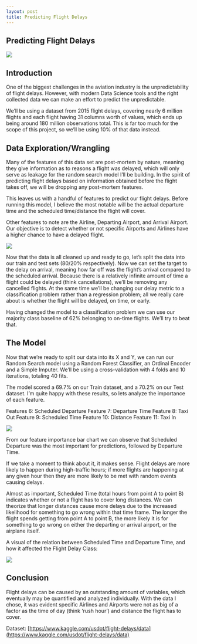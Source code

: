 ```yaml
---
layout: post
title: Predicting Flight Delays
---
```


## Predicting Flight Delays

![](https://cdn-images-1.medium.com/max/2000/1*eIjMz7BfU07FtTXX9zI0VA.jpeg)

## Introduction

One of the biggest challenges in the aviation industry is the unpredictability of flight delays. However, with modern Data Science tools and the right collected data we can make an effort to predict the unpredictable.

We’ll be using a dataset from 2015 flight delays, covering nearly 6 million flights and each flight having 31 columns worth of values, which ends up being around 180 million observations total. This is far too much for the scope of this project, so we’ll be using 10% of that data instead.

## Data Exploration/Wrangling

Many of the features of this data set are post-mortem by nature, meaning they give information as to reasons a flight was delayed, which will only serve as leakage for the random search model I’ll be building. In the spirit of predicting flight delays based on information obtained before the flight takes off, we will be dropping any post-mortem features.

This leaves us with a handful of features to predict our flight delays. Before running this model, I believe the most notable will be the actual departure time and the scheduled time/distance the flight will cover.

Other features to note are the Airline, Departing Airport, and Arrival Airport. Our objective is to detect whether or not specific Airports and Airlines have a higher chance to have a delayed flight.

![](https://cdn-images-1.medium.com/max/6000/1*0wvtGQPJBB_qFj7PAewK1w.jpeg)

Now that the data is all cleaned up and ready to go, let’s split the data into our train and test sets (80/20% respectively). Now we can set the target to the delay on arrival, meaning how far off was the flight’s arrival compared to the scheduled arrival. Because there is a relatively infinite amount of time a flight could be delayed (think cancellations), we’ll be removing any cancelled flights. At the same time we’ll be changing our delay metric to a classification problem rather than a regression problem; all we really care about is whether the flight will be delayed, on time, or early.

Having changed the model to a classification problem we can use our majority class baseline of 62% belonging to on-time flights. We’ll try to beat that.

## The Model

Now that we’re ready to split our data into its X and Y, we can run our Random Search model using a Random Forest Classifier, an Ordinal Encoder and a Simple Imputer. We’ll be using a cross-validation with 4 folds and 10 iterations, totaling 40 fits.

The model scored a 69.7% on our Train dataset, and a 70.2% on our Test dataset. I’m quite happy with these results, so lets analyze the importance of each feature.

Features 6: Scheduled Departure
Feature 7: Departure Time
Feature 8: Taxi Out
Feature 9: Scheduled Time
Feature 10: Distance
Feature 11: Taxi In

![](https://cdn-images-1.medium.com/max/2000/1*In4hc3-aQIYq0SCeJq8qxw.jpeg)

From our feature importance bar chart we can observe that Scheduled Departure was the most important for predictions, followed by Departure Time.

If we take a moment to think about it, it makes sense. Flight delays are more likely to happen during high-traffic hours; if more flights are happening at any given hour then they are more likely to be met with random events causing delays.

Almost as important, Scheduled Time (total hours from point A to point B) indicates whether or not a flight has to cover long distances. We can theorize that longer distances cause more delays due to the increased likelihood for something to go wrong within that time frame. The longer the flight spends getting from point A to point B, the more likely it is for something to go wrong on either the departing or arrival airport, or the airplane itself.

A visual of the relation between Scheduled Time and Departure Time, and how it affected the Flight Delay Class:

![](https://cdn-images-1.medium.com/max/2000/1*c6x1e8bD_fQFtedw9-ew5g.jpeg)

## Conclusion

Flight delays can be caused by an outstanding amount of variables, which eventually may be quantified and analyzed individually. With the data I chose, it was evident specific Airlines and Airports were not as big of a factor as the time of day (think ‘rush hour’) and distance the flight has to cover.

Dataset: [https://www.kaggle.com/usdot/flight-delays/data](https://www.kaggle.com/usdot/flight-delays/data)
